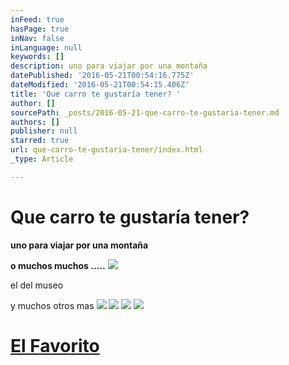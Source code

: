 ```yaml
---
inFeed: true
hasPage: true
inNav: false
inLanguage: null
keywords: []
description: uno para viajar por una montaña
datePublished: '2016-05-21T00:54:16.775Z'
dateModified: '2016-05-21T00:54:15.406Z'
title: 'Que carro te gustaría tener? '
author: []
sourcePath: _posts/2016-05-21-que-carro-te-gustaria-tener.md
authors: []
publisher: null
starred: true
url: que-carro-te-gustaria-tener/index.html
_type: Article

---
```

# Que carro te gustaría tener? 

**uno para viajar por una montaña**

**o muchos muchos .....**
![](https://the-grid-user-content.s3-us-west-2.amazonaws.com/73b692fe-e2af-4099-ad46-7c4090e51500.jpg)

el del museo

y muchos otros mas
![](https://the-grid-user-content.s3-us-west-2.amazonaws.com/da32ab39-523a-4583-b991-45e26a750883.jpg)
![](https://the-grid-user-content.s3-us-west-2.amazonaws.com/1e0ac2a5-dd21-430d-883d-6cebb5c480d0.jpg)
![](https://the-grid-user-content.s3-us-west-2.amazonaws.com/bca79a83-259d-485e-a59b-c5a6771179b0.jpg)
![](https://the-grid-user-content.s3-us-west-2.amazonaws.com/6b1c6161-39a0-4131-b48e-6735866ffd3b.jpg)

# [El Favorito][0]

[0]: null
